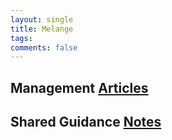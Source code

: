 ```yaml
---
layout: single
title: Melange
tags: 
comments: false
---
```


## Management [Articles](management.md)

## Shared Guidance [Notes](shared_guidance.md)


